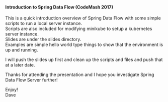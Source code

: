 #### Introduction to Spring Data Flow (CodeMash 2017)

This is a quick introduction overview of Spring Data Flow with some simple scripts to run a local server instance.  
Scripts are also included for modifying minikube to setup a kubernetes server instance.  
Slides are under the slides directory.  
Examples are simple hello world type things to show that the environment is up and running.  

I will push the slides up first and clean up the scripts and files and push that at a later date.

Thanks for attending the presentation and I hope you investigate Spring Data Flow Server further!

Enjoy!  
Dave  


